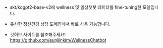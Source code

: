 * skt/kogpt2-base-v2에 wellness 및 일상챗봇 데이터를 fine-tuning한 모델입니다.
* 유사한 정신건강 상담 도메인에서 바로 사용 가능합니다.

* 깃허브 사이트를 참조해주세요! https://github.com/eunjiinkim/WellnessChatbot
